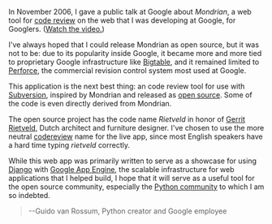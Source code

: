 In November 2006, I gave a public talk at Google about _Mondrian_,
a web tool for
[code review](http://en.wikipedia.org/wiki/Code_review) on the web
that I was developing at Google, for Googlers.
([Watch the video.](http://www.youtube.com/watch?v=sMql3Di4Kgc))

I've always hoped that I could release Mondrian as open source, but
it was not to be: due to its popularity inside Google, it became more
and more tied to proprietary Google infrastructure like
[Bigtable](http://labs.google.com/papers/bigtable.html),
and it remained limited to [Perforce](http://perforce.com),
the commercial revision control system most used at Google.

This application is the next best thing: an code review tool for
use with [Subversion](http://subversion.tigris.org/),
inspired by Mondrian and released as
[open source](http://code.google.com/p/rietveld/).  Some of
the code is even directly derived from Mondrian.

The open source project has the code name _Rietveld_ in honor of
[Gerrit Rietveld](http://en.wikipedia.org/wiki/Gerrit_Rietveld),
Dutch architect and furniture designer.  I've chosen to use the
more neutral [codereview](http://codereview.appspot.com) name
for the live app, since most English speakers have a hard time
typing _rietveld_ correctly.

While this web app was primarily written to serve as a showcase for
using [Django](http://djangoproject.com) with
[Google App Engine](http://code.google.com/appengine/), the
scalable infrastructure for web applications that I helped build, I
hope that it will serve as a useful tool for the open source
community, especially the [Python community](http://python.org)
to which I am so indebted.

> --Guido van Rossum, Python creator and Google employee